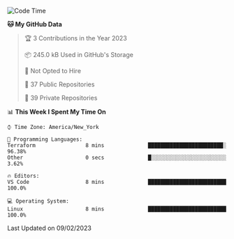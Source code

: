 <!--START_SECTION:waka-->
![Code Time](http://img.shields.io/badge/Code%20Time-122%20hrs%2039%20mins-blue)

**🐱 My GitHub Data** 

> 🏆 3 Contributions in the Year 2023
 > 
> 📦 245.0 kB Used in GitHub's Storage 
 > 
> 🚫 Not Opted to Hire
 > 
> 📜 37 Public Repositories 
 > 
> 🔑 39 Private Repositories  
 > 
📊 **This Week I Spent My Time On** 

```text
⌚︎ Time Zone: America/New_York

💬 Programming Languages: 
Terraform                8 mins              ████████████████████████░   96.38% 
Other                    0 secs              █░░░░░░░░░░░░░░░░░░░░░░░░   3.62%

🔥 Editors: 
VS Code                  8 mins              █████████████████████████   100.0%

💻 Operating System: 
Linux                    8 mins              █████████████████████████   100.0%

```


 Last Updated on 09/02/2023
<!--END_SECTION:waka-->